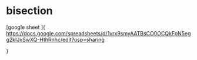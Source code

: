# bisection
[google sheet ]{
https://docs.google.com/spreadsheets/d/1vrx9smyAATBsCO0OCQkFpN5egg2kIJxSwXQ-HthRnhc/edit?usp=sharing

}
